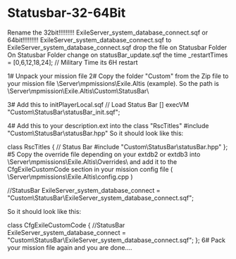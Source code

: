 # Statusbar-32-64Bit 
Rename the 32bit!!!!!!!!! ExileServer_system_database_connect.sqf or 64bit!!!!!!!!! ExileServer_system_database_connect.sqf to ExileServer_system_database_connect.sqf drop the file on Statusbar Folder 
On Statusbar Folder change on statusBar_update.sqf the time _restartTimes	= [0,6,12,18,24]; // Military Time its 6H restart

1# Unpack your mission file 2# Copy the folder "Custom" from the Zip file to your mission file \Server\mpmissions\Exile.Altis (example). So the path is \Server\mpmission\Exile.Altis\Custom\StatusBar\

3# Add this to initPlayerLocal.sqf
// Load Status Bar [] execVM "Custom\StatusBar\statusBar_init.sqf"; 

4# Add this to your description.ext into the class "RscTitles"
#include "Custom\StatusBar\statusBar.hpp" So it should look like this:

class RscTitles 
{     // Status Bar 
      #include "Custom\StatusBar\statusBar.hpp"
}; 
#5 Copy the override file depending on your extdb2 or extdb3 into \Server\mpmissions\Exile.Altis\Overrides\ and add it to the CfgExileCustomCode section in your mission config file ( \Server\mpmissions\Exile.Altis\config.cpp )

//StatusBar 
ExileServer_system_database_connect = "Custom\StatusBar\ExileServer_system_database_connect.sqf";

So it should look like this:

class CfgExileCustomCode { 
//StatusBar
ExileServer_system_database_connect = "Custom\StatusBar\ExileServer_system_database_connect.sqf";
}; 
6# Pack your mission file again and you are done....
